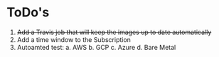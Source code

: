 # ToDo's
1. <s>Add a Travis job that will keep the images up to date automatically</s>
2. Add a time window to the Subscription
3. Autoamted test:
   a. AWS
   b. GCP
   c. Azure
   d. Bare Metal
